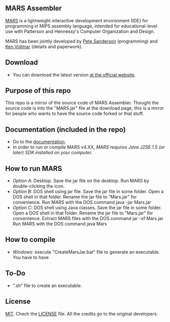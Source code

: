## MARS Assembler

[MARS][1] is a lightweight interactive development environment (IDE) for programming in MIPS assembly language, intended for educational-level use with Patterson and Hennessy's Computer Organization and Design.

MARS has been jointly developed by [Pete Sanderson][4] (programming) and [Ken Vollmar][5] (details and paperwork).

## Download
 - You can download the latest version [at the official website][6].

## Purpose of this repo
This repo is a mirror of the source code of MARS Assembler. Thought the source code is into the "MARS.jar" file at the download page, this is a mirror for people who wants to have the source code forked or that stuff.

## Documentation (included in the repo)
 - Go to the [documentation][7].
 - In order to run or compile MARS v4.XX, *MARS requires Java J2SE 1.5 (or later) SDK installed on your computer.*

## How to run MARS
 - *Option A*: Desktop. Save the jar file on the desktop. Run MARS by double-clicking the icon.
 - *Option B*: DOS shell using jar file. Save the jar file in some folder. Open a DOS shell in that folder. Rename the jar file to "Mars.jar" for convenience. Run MARS with the DOS command  java -jar Mars.jar
 - *Option C*: DOS shell using Java classes. Save the jar file in some folder. Open a DOS shell in that folder. Rename the jar file to "Mars.jar" for convenience. Extract MARS files with the DOS command  jar -xf Mars.jar Run MARS with the DOS command  java Mars

## How to compile
 - *Windows*: execute "CreateMarsJar.bat" file to generate an executable. You have to have 

## To-Do
 - ".sh" file to create an executable. 

## License
[MIT][2]. Chech the [LICENSE][3] file. All the credits go to the original developers.

  [1]: http://courses.missouristate.edu/KenVollmar/MARS/index.htm
  [2]: http://www.opensource.org/licenses/mit-license.html
  [3]: https://github.com/adolphenom/MARS_Assembler/blob/master/LICENSE
  [4]: http://faculty.otterbein.edu/PSanderson/
  [5]: http://courses.missouristate.edu/KenVollmar/
  [6]: http://courses.missouristate.edu/KenVollmar/MARS/download.htm
  [7]: http://courses.missouristate.edu/KenVollmar/MARS/Help/MarsHelpIntro.html